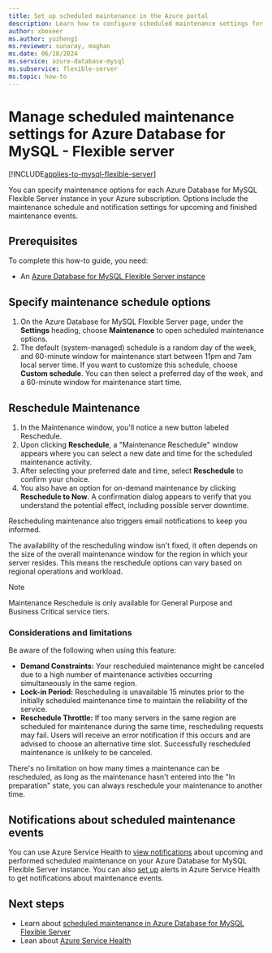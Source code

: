 ```yaml
---
title: Set up scheduled maintenance in the Azure portal
description: Learn how to configure scheduled maintenance settings for Azure Database for MySQL - Flexible server from the Azure portal.
author: xboxeer
ms.author: yuzheng1
ms.reviewer: sunaray, maghan
ms.date: 06/18/2024
ms.service: azure-database-mysql
ms.subservice: flexible-server
ms.topic: how-to
---
```


# Manage scheduled maintenance settings for Azure Database for MySQL - Flexible server

[!INCLUDE[applies-to-mysql-flexible-server](../includes/applies-to-mysql-flexible-server.md)]


You can specify maintenance options for each Azure Database for MySQL Flexible Server instance in your Azure subscription. Options include the maintenance schedule and notification settings for upcoming and finished maintenance events.

## Prerequisites

To complete this how-to guide, you need:

- An [Azure Database for MySQL Flexible Server instance](quickstart-create-server-portal.md)

## Specify maintenance schedule options

1. On the Azure Database for MySQL Flexible Server page, under the **Settings** heading, choose **Maintenance** to open scheduled maintenance options.
2. The default (system-managed) schedule is a random day of the week, and 60-minute window for maintenance start between 11pm and 7am local server time. If you want to customize this schedule, choose **Custom schedule**. You can then select a preferred day of the week, and a 60-minute window for maintenance start time.

## Reschedule Maintenance

1. In the Maintenance window, you'll notice a new button labeled Reschedule.
2. Upon clicking **Reschedule**, a "Maintenance Reschedule" window appears where you can select a new date and time for the scheduled maintenance activity.
3. After selecting your preferred date and time, select **Reschedule** to confirm your choice.
4. You also have an option for on-demand maintenance by clicking **Reschedule to Now**. A confirmation dialog appears to verify that you understand the potential effect, including possible server downtime.

Rescheduling maintenance also triggers email notifications to keep you informed.

The availability of the rescheduling window isn't fixed, it often depends on the size of the overall maintenance window for the region in which your server resides. This means the reschedule options can vary based on regional operations and workload.

> [!NOTE]  
> Maintenance Reschedule is only available for General Purpose and Business Critical service tiers.

### Considerations and limitations

Be aware of the following when using this feature:

- **Demand Constraints:** Your rescheduled maintenance might be canceled due to a high number of maintenance activities occurring simultaneously in the same region.
- **Lock-in Period:** Rescheduling is unavailable 15 minutes prior to the initially scheduled maintenance time to maintain the reliability of the service.
- **Reschedule Throttle:** If too many servers in the same region are scheduled for maintenance during the same time, rescheduling requests may fail. Users will receive an error notification if this occurs and are advised to choose an alternative time slot. Successfully rescheduled maintenance is unlikely to be canceled.

There's no limitation on how many times a maintenance can be rescheduled, as long as the maintenance hasn't entered into the "In preparation" state, you can always reschedule your maintenance to another time.

## Notifications about scheduled maintenance events

You can use Azure Service Health to [view notifications](/azure/service-health/service-notifications) about upcoming and performed scheduled maintenance on your Azure Database for MySQL Flexible Server instance. You can also [set up](/azure/service-health/resource-health-alert-monitor-guide) alerts in Azure Service Health to get notifications about maintenance events.

## Next steps

* Learn about [scheduled maintenance in Azure Database for MySQL Flexible Server](concepts-maintenance.md)
* Lean about [Azure Service Health](/azure/service-health/overview)
